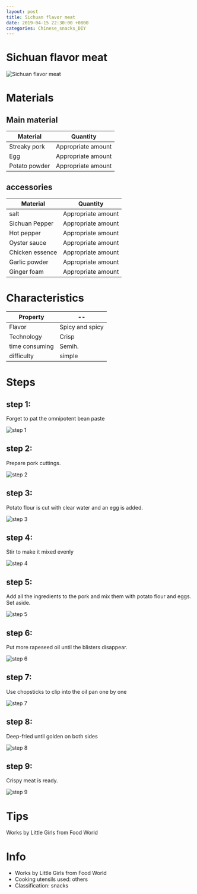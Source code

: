 ```yaml
---
layout: post
title: Sichuan flavor meat
date: 2019-04-15 22:30:00 +0800
categories: Chinese_snacks_DIY
---
```


# Sichuan flavor meat

![Sichuan flavor meat]({{site.baseurl}}/img/450017/450017.jpg)

# Materials


## Main material

Material|Quantity
--|--
Streaky pork|Appropriate amount
Egg|Appropriate amount
Potato powder|Appropriate amount

## accessories

Material|Quantity
--|--
salt|Appropriate amount
Sichuan Pepper|Appropriate amount
Hot pepper|Appropriate amount
Oyster sauce|Appropriate amount
Chicken essence|Appropriate amount
Garlic powder|Appropriate amount
Ginger foam|Appropriate amount

# Characteristics

Property|--
--|--
Flavor|Spicy and spicy
Technology|Crisp
time consuming|Semih.
difficulty|simple

# Steps

## step 1:

Forget to pat the omnipotent bean paste

![step 1]({{site.baseurl}}/img/450017/1.jpg)

## step 2:

Prepare pork cuttings.

![step 2]({{site.baseurl}}/img/450017/2.jpg)

## step 3:

Potato flour is cut with clear water and an egg is added.

![step 3]({{site.baseurl}}/img/450017/3.jpg)

## step 4:

Stir to make it mixed evenly

![step 4]({{site.baseurl}}/img/450017/4.jpg)

## step 5:

Add all the ingredients to the pork and mix them with potato flour and eggs. Set aside.

![step 5]({{site.baseurl}}/img/450017/5.jpg)

## step 6:

Put more rapeseed oil until the blisters disappear.

![step 6]({{site.baseurl}}/img/450017/6.jpg)

## step 7:

Use chopsticks to clip into the oil pan one by one

![step 7]({{site.baseurl}}/img/450017/7.jpg)

## step 8:

Deep-fried until golden on both sides

![step 8]({{site.baseurl}}/img/450017/8.jpg)

## step 9:

Crispy meat is ready.

![step 9]({{site.baseurl}}/img/450017/9.jpg)

# Tips

Works by Little Girls from Food World

# Info

- Works by Little Girls from Food World
- Cooking utensils used: others
- Classification: snacks